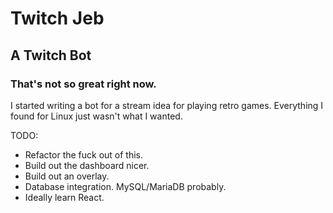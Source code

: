 # Twitch Jeb
## A Twitch Bot
### That's not so great right now.

I started writing a bot for a stream idea for playing retro games. Everything I found for Linux just wasn't what I wanted.

TODO:
* Refactor the fuck out of this.
* Build out the dashboard nicer.
* Build out an overlay.
* Database integration. MySQL/MariaDB probably.
* Ideally learn React.